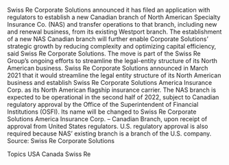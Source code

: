 Swiss Re Corporate Solutions announced it has filed an application with regulators to establish a new Canadian branch of North American Specialty Insurance Co. (NAS) and transfer operations to that branch, including new and renewal business, from its existing Westport branch.
The establishment of a new NAS Canadian branch will further enable Corporate Solutions’ strategic growth by reducing complexity and optimizing capital efficiency, said Swiss Re Corporate Solutions.
The move is part of the Swiss Re Group’s ongoing efforts to streamline the legal-entity structure of its North American business. Swiss Re Corporate Solutions announced in March 2021 that it would streamline the legal entity structure of its North American business and establish Swiss Re Corporate Solutions America Insurance Corp. as its North American flagship insurance carrier.
The NAS branch is expected to be operational in the second half of 2022, subject to Canadian regulatory approval by the Office of the Superintendent of Financial Institutions (OSFI). Its name will be changed to Swiss Re Corporate Solutions America Insurance Corp. – Canadian Branch, upon receipt of approval from United States regulators.
U.S. regulatory approval is also required because NAS’ existing branch is a branch of the U.S. company.
Source: Swiss Re Corporate Solutions

Topics
USA
Canada
Swiss Re
